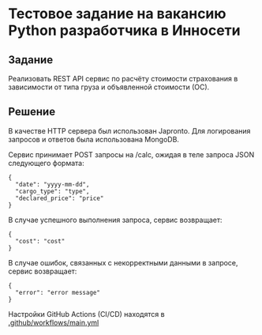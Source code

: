 # Тестовое задание на вакансию Python разработчика в Инносети
## Задание
Реализовать REST API сервис по расчёту стоимости страхования в зависимости от типа груза и объявленной стоимости (ОС).
## Решение
В качестве HTTP сервера был использован Japronto. Для логирования запросов и ответов была использована MongoDB.

Сервис принимает POST запросы на /calc, ожидая в теле запроса JSON следующего формата:
```
{
  "date": "yyyy-mm-dd",
  "cargo_type": "type",
  "declared_price": "price"
}
```
В случае успешного выполнения запроса, сервис возвращает:
```
{
  "cost": "cost"
}
```
В случае ошибок, связанных с некорректными данными в запросе, сервис возвращает:
```
{
  "error": "error message"
}
```
Настройки GitHub Actions (CI/CD) находятся в [.github/workflows/main.yml](https://github.com/borgishmorg/InnosetiTask/blob/master/.github/workflows/main.yml)
